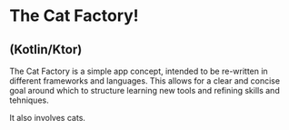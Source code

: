 # The Cat Factory!
## (Kotlin/Ktor)

The Cat Factory is a simple app concept, intended to be re-written in different frameworks and languages. This allows for a clear and concise goal around which to structure learning new tools and refining skills and tehniques.

It also involves cats.
